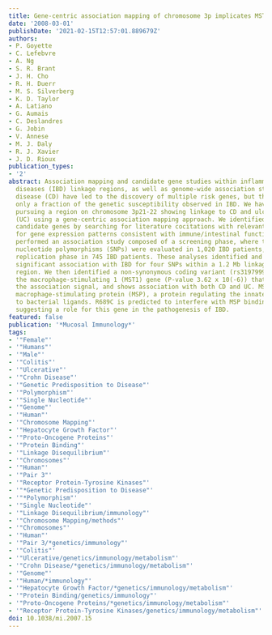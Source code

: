 ```yaml
---
title: Gene-centric association mapping of chromosome 3p implicates MST1 in IBD pathogenesis
date: '2008-03-01'
publishDate: '2021-02-15T12:57:01.889679Z'
authors:
- P. Goyette
- C. Lefebvre
- A. Ng
- S. R. Brant
- J. H. Cho
- R. H. Duerr
- M. S. Silverberg
- K. D. Taylor
- A. Latiano
- G. Aumais
- C. Deslandres
- G. Jobin
- V. Annese
- M. J. Daly
- R. J. Xavier
- J. D. Rioux
publication_types:
- '2'
abstract: Association mapping and candidate gene studies within inflammatory bowel
  diseases (IBD) linkage regions, as well as genome-wide association studies in Crohn's
  disease (CD) have led to the discovery of multiple risk genes, but these explain
  only a fraction of the genetic susceptibility observed in IBD. We have thus been
  pursuing a region on chromosome 3p21-22 showing linkage to CD and ulcerative colitis
  (UC) using a gene-centric association mapping approach. We identified 12 functional
  candidate genes by searching for literature cocitations with relevant keywords and
  for gene expression patterns consistent with immune/intestinal function. We then
  performed an association study composed of a screening phase, where tagging single
  nucleotide polymorphisms (SNPs) were evaluated in 1,020 IBD patients, and an independent
  replication phase in 745 IBD patients. These analyses identified and replicated
  significant association with IBD for four SNPs within a 1.2 Mb linkage disequilibrium
  region. We then identified a non-synonymous coding variant (rs3197999, R689C) in
  the macrophage-stimulating 1 (MST1) gene (P-value 3.62 x 10(-6)) that accounts for
  the association signal, and shows association with both CD and UC. MST1 encodes
  macrophage-stimulating protein (MSP), a protein regulating the innate immune responses
  to bacterial ligands. R689C is predicted to interfere with MSP binding to its receptor,
  suggesting a role for this gene in the pathogenesis of IBD.
featured: false
publication: '*Mucosal Immunology*'
tags:
- '"Female"'
- '"Humans"'
- '"Male"'
- '"Colitis"'
- '"Ulcerative"'
- '"Crohn Disease"'
- '"Genetic Predisposition to Disease"'
- '"Polymorphism"'
- '"Single Nucleotide"'
- '"Genome"'
- '"Human"'
- '"Chromosome Mapping"'
- '"Hepatocyte Growth Factor"'
- '"Proto-Oncogene Proteins"'
- '"Protein Binding"'
- '"Linkage Disequilibrium"'
- '"Chromosomes"'
- '"Human"'
- '"Pair 3"'
- '"Receptor Protein-Tyrosine Kinases"'
- '"*Genetic Predisposition to Disease"'
- '"*Polymorphism"'
- '"Single Nucleotide"'
- '"Linkage Disequilibrium/immunology"'
- '"Chromosome Mapping/methods"'
- '"Chromosomes"'
- '"Human"'
- '"Pair 3/*genetics/immunology"'
- '"Colitis"'
- '"Ulcerative/genetics/immunology/metabolism"'
- '"Crohn Disease/*genetics/immunology/metabolism"'
- '"Genome"'
- '"Human/*immunology"'
- '"Hepatocyte Growth Factor/*genetics/immunology/metabolism"'
- '"Protein Binding/genetics/immunology"'
- '"Proto-Oncogene Proteins/*genetics/immunology/metabolism"'
- '"Receptor Protein-Tyrosine Kinases/genetics/immunology/metabolism"'
doi: 10.1038/mi.2007.15
---
```


